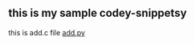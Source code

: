 ## this is my sample codey-snippetsy
this is add.c file
[add.py](https://github.com/amoolya581/codey-snippetsy/blob/master/add.c)
